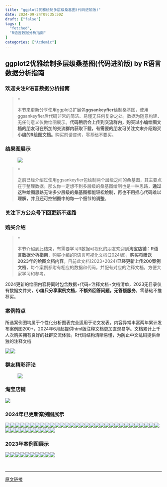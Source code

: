 ```yaml
---
title: "ggplot2优雅绘制多层级桑基图(代码进阶版)"
date: 2024-09-24T09:35:50Z
draft: ["false"]
tags: [
  "fetched",
  "R语言数据分析指南"
]
categories: ["Acdemic"]
---
```

ggplot2优雅绘制多层级桑基图(代码进阶版) by R语言数据分析指南
------
<div><section data-tool="mdnice编辑器" data-website="https://www.mdnice.com"><h3 data-tool="mdnice编辑器"><span></span><span>欢迎关注R语言数据分析指南</span><span></span></h3><blockquote data-tool="mdnice编辑器"><span>❝</span><p>本节来更新分享使用ggplot2扩展包<strong>ggsankeyfier</strong>绘制桑基图，使用ggsankeyfier后代码非常的简洁、易懂无任何复杂之处。数据为随意构建、无任何意义仅做绘图展示。<strong>代码稍后会上传到交流群内，购买过小编绘图文档的朋友可在所加的交流群内获取下载，有需要的朋友可关注文末介绍购买小编的R绘图文档。</strong>购买前请咨询，零基础不要买。</p></blockquote><h3 data-tool="mdnice编辑器"><span></span><span>结果图展示</span><span></span></h3><figure data-tool="mdnice编辑器"><img data-imgfileid="100034625" data-ratio="0.5875542691751086" data-src="https://mmbiz.qpic.cn/mmbiz_png/EibnicgwScTAbbSXw8DR7w3kb9dKq1vuURdbEX6fhrvGDWR8OY7u6DAMWRq0QtAkJXpvh7ydDI1KPo0TG0raHibJw/640?wx_fmt=png&amp;from=appmsg" data-type="png" data-w="1382" src="https://mmbiz.qpic.cn/mmbiz_png/EibnicgwScTAbbSXw8DR7w3kb9dKq1vuURdbEX6fhrvGDWR8OY7u6DAMWRq0QtAkJXpvh7ydDI1KPo0TG0raHibJw/640?wx_fmt=png&amp;from=appmsg"></figure><blockquote data-tool="mdnice编辑器"><span>❝</span><p>之前已经介绍过使用ggsankeyfier包绘制两个层级之间的桑基图，其主要点在于整理数据。那么你一定想不到多层级的桑基图绘制也是一种思路，<strong>通过这种绘图思路无论多少层级的桑基图都能轻松绘制，再也不用担心代码难以理解，并且还可控制图中的每一个细节的调整</strong>。</p></blockquote><h3 data-tool="mdnice编辑器"><span></span><span>关注下方公众号下回更新不迷路</span><span></span></h3><section><mp-common-profile data-pluginname="mpprofile" data-id="Mzg3MzQzNTYzMw==" data-headimg="http://mmbiz.qpic.cn/mmbiz_png/EibnicgwScTAZF0rpeZII9Ltl26VbVagriczTria1fib3XgjwwHEHFjPzkmGpqWDVVHBSzhENictUM2iavAKiaM5lc9USw/0?wx_fmt=png" data-nickname="R语言数据分析指南" data-alias="YanJANtwo" data-signature="R语言重症爱好者，喜欢绘制各种精美的图表，喜欢的小伙伴可以关注我，跟我一起学习" data-from="0" data-is_biz_ban="0"></mp-common-profile></section><h3 data-tool="mdnice编辑器"><span>购买介绍</span><span></span></h3><blockquote data-tool="mdnice编辑器"><span>❝</span><p>本节介绍到此结束，有需要学习R数据可视化的朋友欢迎到<strong>淘宝店铺：R语言数据分析指南</strong>，购买小编的R语言可视化文档(2024版)，<strong>购买将赠送2023年的绘图文档内容</strong>。目前此文档(2023+2024)<strong>已经更新上传200案例文档</strong>，每个案例都附有相应的数据和代码，并配有对应的注释文档，方便大家学习和参考。</p></blockquote><p data-tool="mdnice编辑器">2024更新的绘图内容将同时包含数据+代码+注释文档+文档清单，2023无目录仅有数据文件夹，<strong>小编只分享案例文档，不额外回答问题，无答疑服务</strong>，零基础不推荐买。</p><h3 data-tool="mdnice编辑器"><span></span><span>案例特点</span><span></span></h3><p data-tool="mdnice编辑器">所选案例图均属于个性化分析图表完全适用于论文发表，内容异常丰富两年累计发布案例图200+，2024年6月起提供html版注释文档更加直观易学。文档累计上千人次购买拥有良好的社群交流体验。R代码结构清晰易懂，为防止中文乱码提供单独的注释文档</p><p data-tool="mdnice编辑器"><img data-imgfileid="100034629" data-ratio="1.4952681388012619" data-src="https://mmbiz.qpic.cn/mmbiz_png/EibnicgwScTAbbSXw8DR7w3kb9dKq1vuURLxkibsmWJFNujEu9yib3fmUVeZ1pFO2SMs7icicwy43bRAfDBauxy54jEg/640?wx_fmt=png&amp;from=appmsg" data-type="png" data-w="1268" src="https://mmbiz.qpic.cn/mmbiz_png/EibnicgwScTAbbSXw8DR7w3kb9dKq1vuURLxkibsmWJFNujEu9yib3fmUVeZ1pFO2SMs7icicwy43bRAfDBauxy54jEg/640?wx_fmt=png&amp;from=appmsg"><img data-imgfileid="100034627" data-ratio="0.6485507246376812" data-src="https://mmbiz.qpic.cn/mmbiz_png/EibnicgwScTAbbSXw8DR7w3kb9dKq1vuURhuhjAAgQBxRTMtZBW4ockbnFbgFydEibdPiazcbBbDmS5Zssm0QYtjdw/640?wx_fmt=png&amp;from=appmsg" data-type="png" data-w="2208" src="https://mmbiz.qpic.cn/mmbiz_png/EibnicgwScTAbbSXw8DR7w3kb9dKq1vuURhuhjAAgQBxRTMtZBW4ockbnFbgFydEibdPiazcbBbDmS5Zssm0QYtjdw/640?wx_fmt=png&amp;from=appmsg"></p><h3 data-tool="mdnice编辑器"><span></span><span>群友精彩评论</span><span></span></h3><figure data-tool="mdnice编辑器"><img data-imgfileid="100034628" data-ratio="0.45435684647302904" data-src="https://mmbiz.qpic.cn/mmbiz_png/EibnicgwScTAbbSXw8DR7w3kb9dKq1vuURdic5gkkBOYGhkZB9TBKwaee0Ql61iblYE3OegHr6O5BVrI64gAhWIpKw/640?wx_fmt=png&amp;from=appmsg" data-type="png" data-w="1928" src="https://mmbiz.qpic.cn/mmbiz_png/EibnicgwScTAbbSXw8DR7w3kb9dKq1vuURdic5gkkBOYGhkZB9TBKwaee0Ql61iblYE3OegHr6O5BVrI64gAhWIpKw/640?wx_fmt=png&amp;from=appmsg"></figure><h3 data-tool="mdnice编辑器"><span></span><span>淘宝店铺</span><span></span></h3><p><img data-galleryid="" data-imgfileid="100019415" data-ratio="1.0210420841683367" data-s="300,640" data-src="https://mmbiz.qpic.cn/mmbiz_jpg/EibnicgwScTAbvhPDLGT8NaialEsht92PTYNJWpmVLfoYGic1uha5FyBrDCibibZCLjiazgvpT1XcdwibfVywD2el0VAgg/640?wx_fmt=jpeg" data-type="jpeg" data-w="998" src="https://mmbiz.qpic.cn/mmbiz_jpg/EibnicgwScTAbvhPDLGT8NaialEsht92PTYNJWpmVLfoYGic1uha5FyBrDCibibZCLjiazgvpT1XcdwibfVywD2el0VAgg/640?wx_fmt=jpeg"></p><h3 data-tool="mdnice编辑器"><span></span><span>2024年已更新案例图展示</span><span></span></h3><p data-tool="mdnice编辑器"><img data-imgfileid="100034626" data-ratio="0.43232157506152585" data-src="https://mmbiz.qpic.cn/mmbiz_jpg/EibnicgwScTAbbSXw8DR7w3kb9dKq1vuURgxSrMMZ3KrIaN0yHyDTNUPC2FibDScbgiaTTFo3BpH2acv9khZxV2bxQ/640?wx_fmt=jpeg&amp;from=appmsg" data-type="jpeg" data-w="2438" src="https://mmbiz.qpic.cn/mmbiz_jpg/EibnicgwScTAbbSXw8DR7w3kb9dKq1vuURgxSrMMZ3KrIaN0yHyDTNUPC2FibDScbgiaTTFo3BpH2acv9khZxV2bxQ/640?wx_fmt=jpeg&amp;from=appmsg"><img data-imgfileid="100034634" data-ratio="0.4716446124763705" data-src="https://mmbiz.qpic.cn/mmbiz_png/EibnicgwScTAbbSXw8DR7w3kb9dKq1vuURVmd0cYbPdNejZzSXNQ3PW2VsURzdpUIWJsU4faIwewFlv0kWB8g6Vw/640?wx_fmt=png&amp;from=appmsg" data-type="png" data-w="2116" src="https://mmbiz.qpic.cn/mmbiz_png/EibnicgwScTAbbSXw8DR7w3kb9dKq1vuURVmd0cYbPdNejZzSXNQ3PW2VsURzdpUIWJsU4faIwewFlv0kWB8g6Vw/640?wx_fmt=png&amp;from=appmsg"><img data-imgfileid="100034630" data-ratio="0.36550060313630883" data-src="https://mmbiz.qpic.cn/mmbiz_png/EibnicgwScTAbbSXw8DR7w3kb9dKq1vuURiaoGiaQEIYL9fDydG6MWG9Dzbgl5U4iaKp3H17KLmiaruevTnZ8fwL9Gtg/640?wx_fmt=png&amp;from=appmsg" data-type="png" data-w="1658" src="https://mmbiz.qpic.cn/mmbiz_png/EibnicgwScTAbbSXw8DR7w3kb9dKq1vuURiaoGiaQEIYL9fDydG6MWG9Dzbgl5U4iaKp3H17KLmiaruevTnZ8fwL9Gtg/640?wx_fmt=png&amp;from=appmsg"><img data-imgfileid="100034635" data-ratio="0.38963730569948185" data-src="https://mmbiz.qpic.cn/mmbiz_png/EibnicgwScTAbbSXw8DR7w3kb9dKq1vuURr7hAPml44Xwe7UNiaicnjUHdvjjd5U5I5wduGZibet6tbjuuDwVIXR2HA/640?wx_fmt=png&amp;from=appmsg" data-type="png" data-w="1930" src="https://mmbiz.qpic.cn/mmbiz_png/EibnicgwScTAbbSXw8DR7w3kb9dKq1vuURr7hAPml44Xwe7UNiaicnjUHdvjjd5U5I5wduGZibet6tbjuuDwVIXR2HA/640?wx_fmt=png&amp;from=appmsg"><img data-imgfileid="100034632" data-ratio="0.5308641975308642" data-src="https://mmbiz.qpic.cn/mmbiz_png/EibnicgwScTAbbSXw8DR7w3kb9dKq1vuUR04LE2VudSjXXaicEL7tR5yloa9ibEZJbxspQG7Wb8H8a5dQ1N1O42N9g/640?wx_fmt=png&amp;from=appmsg" data-type="png" data-w="1782" src="https://mmbiz.qpic.cn/mmbiz_png/EibnicgwScTAbbSXw8DR7w3kb9dKq1vuUR04LE2VudSjXXaicEL7tR5yloa9ibEZJbxspQG7Wb8H8a5dQ1N1O42N9g/640?wx_fmt=png&amp;from=appmsg"><img data-imgfileid="100034631" data-ratio="0.451568894952251" data-src="https://mmbiz.qpic.cn/mmbiz_png/EibnicgwScTAbbSXw8DR7w3kb9dKq1vuURxicIo5MDxdZS1aKxfO1BvjtzUNhMECMQI1TFxbMrPSjx5ltEzYuEhBw/640?wx_fmt=png&amp;from=appmsg" data-type="png" data-w="1466" src="https://mmbiz.qpic.cn/mmbiz_png/EibnicgwScTAbbSXw8DR7w3kb9dKq1vuURxicIo5MDxdZS1aKxfO1BvjtzUNhMECMQI1TFxbMrPSjx5ltEzYuEhBw/640?wx_fmt=png&amp;from=appmsg"><img data-imgfileid="100034639" data-ratio="0.4623287671232877" data-src="https://mmbiz.qpic.cn/mmbiz_png/EibnicgwScTAbbSXw8DR7w3kb9dKq1vuUREL2LUS8s9rAwrwTpmsJukmJh1BY6saANQcmJycB9V0hqYzGKUDlXew/640?wx_fmt=png&amp;from=appmsg" data-type="png" data-w="1752" src="https://mmbiz.qpic.cn/mmbiz_png/EibnicgwScTAbbSXw8DR7w3kb9dKq1vuUREL2LUS8s9rAwrwTpmsJukmJh1BY6saANQcmJycB9V0hqYzGKUDlXew/640?wx_fmt=png&amp;from=appmsg"><img data-imgfileid="100034640" data-ratio="0.3742177722152691" data-src="https://mmbiz.qpic.cn/mmbiz_png/EibnicgwScTAbbSXw8DR7w3kb9dKq1vuURLChYg6fcDEUEdPwVNb0cJOiaPqge6xWnDjQZfgaN80ribbxAFgHySSeg/640?wx_fmt=png&amp;from=appmsg" data-type="png" data-w="1598" src="https://mmbiz.qpic.cn/mmbiz_png/EibnicgwScTAbbSXw8DR7w3kb9dKq1vuURLChYg6fcDEUEdPwVNb0cJOiaPqge6xWnDjQZfgaN80ribbxAFgHySSeg/640?wx_fmt=png&amp;from=appmsg"><img data-imgfileid="100034638" data-ratio="0.34300518134715025" data-src="https://mmbiz.qpic.cn/mmbiz_png/EibnicgwScTAbbSXw8DR7w3kb9dKq1vuURYXAib795RQTxRLZI2qTeKR8IYnhmpt5Z5aFPxq2zkXnbb6WFVM33WOQ/640?wx_fmt=png&amp;from=appmsg" data-type="png" data-w="1930" src="https://mmbiz.qpic.cn/mmbiz_png/EibnicgwScTAbbSXw8DR7w3kb9dKq1vuURYXAib795RQTxRLZI2qTeKR8IYnhmpt5Z5aFPxq2zkXnbb6WFVM33WOQ/640?wx_fmt=png&amp;from=appmsg"><img data-imgfileid="100034636" data-ratio="0.47711511789181693" data-src="https://mmbiz.qpic.cn/mmbiz_png/EibnicgwScTAbbSXw8DR7w3kb9dKq1vuURd3dLeIkhPqIr2xlpT5DJeCdyXr5SBpze2Fe5HTld1z4QsfUmiaROyMA/640?wx_fmt=png&amp;from=appmsg" data-type="png" data-w="1442" src="https://mmbiz.qpic.cn/mmbiz_png/EibnicgwScTAbbSXw8DR7w3kb9dKq1vuURd3dLeIkhPqIr2xlpT5DJeCdyXr5SBpze2Fe5HTld1z4QsfUmiaROyMA/640?wx_fmt=png&amp;from=appmsg"><img data-imgfileid="100034637" data-ratio="0.38134715025906735" data-src="https://mmbiz.qpic.cn/mmbiz_png/EibnicgwScTAbbSXw8DR7w3kb9dKq1vuURW3AFNLfASEqFqLnTdmTvWhtb6Snia3Gz41h3f2nrvkcc0nMOmZEgOvA/640?wx_fmt=png&amp;from=appmsg" data-type="png" data-w="1930" src="https://mmbiz.qpic.cn/mmbiz_png/EibnicgwScTAbbSXw8DR7w3kb9dKq1vuURW3AFNLfASEqFqLnTdmTvWhtb6Snia3Gz41h3f2nrvkcc0nMOmZEgOvA/640?wx_fmt=png&amp;from=appmsg"><img data-imgfileid="100034643" data-ratio="0.4337606837606838" data-src="https://mmbiz.qpic.cn/mmbiz_png/EibnicgwScTAbbSXw8DR7w3kb9dKq1vuURtz4oBHCicuCAGQYxIKh9lib4btmbnIpeMcYmZKfjfUglLTXPgicicibbV3g/640?wx_fmt=png&amp;from=appmsg" data-type="png" data-w="1872" src="https://mmbiz.qpic.cn/mmbiz_png/EibnicgwScTAbbSXw8DR7w3kb9dKq1vuURtz4oBHCicuCAGQYxIKh9lib4btmbnIpeMcYmZKfjfUglLTXPgicicibbV3g/640?wx_fmt=png&amp;from=appmsg"><img data-imgfileid="100034641" data-ratio="0.37577639751552794" data-src="https://mmbiz.qpic.cn/mmbiz_png/EibnicgwScTAbbSXw8DR7w3kb9dKq1vuURDXl3wdktdvqWjnNUfiblcW1VjvL5avn0RgZiasAAbPjoU974IzibD3SuQ/640?wx_fmt=png&amp;from=appmsg" data-type="png" data-w="1932" src="https://mmbiz.qpic.cn/mmbiz_png/EibnicgwScTAbbSXw8DR7w3kb9dKq1vuURDXl3wdktdvqWjnNUfiblcW1VjvL5avn0RgZiasAAbPjoU974IzibD3SuQ/640?wx_fmt=png&amp;from=appmsg"><img data-imgfileid="100034645" data-ratio="0.4257854821235103" data-src="https://mmbiz.qpic.cn/mmbiz_png/EibnicgwScTAbbSXw8DR7w3kb9dKq1vuUR5mfwyqh82TWsZG0fYegCC7Y5iaoocOoYYibKalW1V9pxldqiaYwrhZWbA/640?wx_fmt=png&amp;from=appmsg" data-type="png" data-w="1846" src="https://mmbiz.qpic.cn/mmbiz_png/EibnicgwScTAbbSXw8DR7w3kb9dKq1vuUR5mfwyqh82TWsZG0fYegCC7Y5iaoocOoYYibKalW1V9pxldqiaYwrhZWbA/640?wx_fmt=png&amp;from=appmsg"><img data-imgfileid="100034644" data-ratio="0.3919491525423729" data-src="https://mmbiz.qpic.cn/mmbiz_png/EibnicgwScTAbbSXw8DR7w3kb9dKq1vuURuY3J3bENYmBXKR9OJEiadND334BN9XKA7cM5VboCFiaeBQR7icbJCAI1w/640?wx_fmt=png&amp;from=appmsg" data-type="png" data-w="1888" src="https://mmbiz.qpic.cn/mmbiz_png/EibnicgwScTAbbSXw8DR7w3kb9dKq1vuURuY3J3bENYmBXKR9OJEiadND334BN9XKA7cM5VboCFiaeBQR7icbJCAI1w/640?wx_fmt=png&amp;from=appmsg"><img data-imgfileid="100034642" data-ratio="0.39473684210526316" data-src="https://mmbiz.qpic.cn/mmbiz_png/EibnicgwScTAbbSXw8DR7w3kb9dKq1vuURl5ia1qwpCurYxiamQCrxTC727FS6veaM4wtXwYia1TVVHYNMe3eibP67sA/640?wx_fmt=png&amp;from=appmsg" data-type="png" data-w="1900" src="https://mmbiz.qpic.cn/mmbiz_png/EibnicgwScTAbbSXw8DR7w3kb9dKq1vuURl5ia1qwpCurYxiamQCrxTC727FS6veaM4wtXwYia1TVVHYNMe3eibP67sA/640?wx_fmt=png&amp;from=appmsg"><img data-imgfileid="100034648" data-ratio="0.399581589958159" data-src="https://mmbiz.qpic.cn/mmbiz_png/EibnicgwScTAbbSXw8DR7w3kb9dKq1vuURpwnA2J45BZGicbnFnWxmuHwWLcdksGOicuqovz3icrPBibY633D1M8BQOA/640?wx_fmt=png&amp;from=appmsg" data-type="png" data-w="1912" src="https://mmbiz.qpic.cn/mmbiz_png/EibnicgwScTAbbSXw8DR7w3kb9dKq1vuURpwnA2J45BZGicbnFnWxmuHwWLcdksGOicuqovz3icrPBibY633D1M8BQOA/640?wx_fmt=png&amp;from=appmsg"><img data-imgfileid="100034650" data-ratio="0.4178154825026511" data-src="https://mmbiz.qpic.cn/mmbiz_png/EibnicgwScTAbbSXw8DR7w3kb9dKq1vuURJo6bkQqRRVkKxYMmIYicdqiagh8ZDaO3yXIaFBvGKjY5ZtHQuuP1VgLg/640?wx_fmt=png&amp;from=appmsg" data-type="png" data-w="1886" src="https://mmbiz.qpic.cn/mmbiz_png/EibnicgwScTAbbSXw8DR7w3kb9dKq1vuURJo6bkQqRRVkKxYMmIYicdqiagh8ZDaO3yXIaFBvGKjY5ZtHQuuP1VgLg/640?wx_fmt=png&amp;from=appmsg"><img data-imgfileid="100034649" data-ratio="0.33194154488517746" data-src="https://mmbiz.qpic.cn/mmbiz_png/EibnicgwScTAbbSXw8DR7w3kb9dKq1vuURKXkkpeRQQXMU8N3akYoL7TkeZTvn2YSUVXpib3uqnK6PVhIGyXJYcAw/640?wx_fmt=png&amp;from=appmsg" data-type="png" data-w="1916" src="https://mmbiz.qpic.cn/mmbiz_png/EibnicgwScTAbbSXw8DR7w3kb9dKq1vuURKXkkpeRQQXMU8N3akYoL7TkeZTvn2YSUVXpib3uqnK6PVhIGyXJYcAw/640?wx_fmt=png&amp;from=appmsg"><img data-imgfileid="100034647" data-ratio="0.4255555555555556" data-src="https://mmbiz.qpic.cn/mmbiz_png/EibnicgwScTAbbSXw8DR7w3kb9dKq1vuURhFQEfMelTpsiaZK8oSic46XpYSbiaUo3tZO3G0rGVX8wiaVU8RNAC0qAzA/640?wx_fmt=png&amp;from=appmsg" data-type="png" data-w="900" src="https://mmbiz.qpic.cn/mmbiz_png/EibnicgwScTAbbSXw8DR7w3kb9dKq1vuURhFQEfMelTpsiaZK8oSic46XpYSbiaUo3tZO3G0rGVX8wiaVU8RNAC0qAzA/640?wx_fmt=png&amp;from=appmsg"><img data-imgfileid="100034646" data-ratio="0.4255555555555556" data-src="https://mmbiz.qpic.cn/mmbiz_png/EibnicgwScTAbbSXw8DR7w3kb9dKq1vuURhK7ibgNYvDv8zEGSqIJdq3hkIf0h64lsy9dTnO91SgHS9jCx9cDRpuA/640?wx_fmt=png&amp;from=appmsg" data-type="png" data-w="900" src="https://mmbiz.qpic.cn/mmbiz_png/EibnicgwScTAbbSXw8DR7w3kb9dKq1vuURhK7ibgNYvDv8zEGSqIJdq3hkIf0h64lsy9dTnO91SgHS9jCx9cDRpuA/640?wx_fmt=png&amp;from=appmsg"><img data-imgfileid="100034655" data-ratio="0.3797071129707113" data-src="https://mmbiz.qpic.cn/mmbiz_png/EibnicgwScTAbbSXw8DR7w3kb9dKq1vuURfJ3XzNV1wqWcu1Om4g110O2gw2ZibZibtX30yFN0ZuqWGrZjkor38uIg/640?wx_fmt=png&amp;from=appmsg" data-type="png" data-w="1912" src="https://mmbiz.qpic.cn/mmbiz_png/EibnicgwScTAbbSXw8DR7w3kb9dKq1vuURfJ3XzNV1wqWcu1Om4g110O2gw2ZibZibtX30yFN0ZuqWGrZjkor38uIg/640?wx_fmt=png&amp;from=appmsg"><img data-imgfileid="100034653" data-ratio="0.4255555555555556" data-src="https://mmbiz.qpic.cn/mmbiz_png/EibnicgwScTAbbSXw8DR7w3kb9dKq1vuURHGwDoUxwONlNVTq2OrcYbynAu5hxf6705SjeneX9eTstRqCWFGPXQw/640?wx_fmt=png&amp;from=appmsg" data-type="png" data-w="900" src="https://mmbiz.qpic.cn/mmbiz_png/EibnicgwScTAbbSXw8DR7w3kb9dKq1vuURHGwDoUxwONlNVTq2OrcYbynAu5hxf6705SjeneX9eTstRqCWFGPXQw/640?wx_fmt=png&amp;from=appmsg"><img data-imgfileid="100034651" data-ratio="0.4255555555555556" data-src="https://mmbiz.qpic.cn/mmbiz_png/EibnicgwScTAbbSXw8DR7w3kb9dKq1vuURAXIGz1LnmqV4GEnPenQbB4ROOVSkYWicwrsxG8CI2gjWG1ETGm2g1sA/640?wx_fmt=png&amp;from=appmsg" data-type="png" data-w="900" src="https://mmbiz.qpic.cn/mmbiz_png/EibnicgwScTAbbSXw8DR7w3kb9dKq1vuURAXIGz1LnmqV4GEnPenQbB4ROOVSkYWicwrsxG8CI2gjWG1ETGm2g1sA/640?wx_fmt=png&amp;from=appmsg"><img data-imgfileid="100034652" data-ratio="0.4255555555555556" data-src="https://mmbiz.qpic.cn/mmbiz_png/EibnicgwScTAbbSXw8DR7w3kb9dKq1vuURXdNEFzC8kArqPg7OibAPWdvxuBmbmkIicA1CRLavJov7UGFY7LJ9zxxQ/640?wx_fmt=png&amp;from=appmsg" data-type="png" data-w="900" src="https://mmbiz.qpic.cn/mmbiz_png/EibnicgwScTAbbSXw8DR7w3kb9dKq1vuURXdNEFzC8kArqPg7OibAPWdvxuBmbmkIicA1CRLavJov7UGFY7LJ9zxxQ/640?wx_fmt=png&amp;from=appmsg"><img data-imgfileid="100034654" data-ratio="0.4255555555555556" data-src="https://mmbiz.qpic.cn/mmbiz_png/EibnicgwScTAbbSXw8DR7w3kb9dKq1vuURicibgjV0Db2ZgrTibG7o7fOibQn5flODSRr2PUf6V1LVHJocUMoUiauSPXQ/640?wx_fmt=png&amp;from=appmsg" data-type="png" data-w="900" src="https://mmbiz.qpic.cn/mmbiz_png/EibnicgwScTAbbSXw8DR7w3kb9dKq1vuURicibgjV0Db2ZgrTibG7o7fOibQn5flODSRr2PUf6V1LVHJocUMoUiauSPXQ/640?wx_fmt=png&amp;from=appmsg"><img data-imgfileid="100034658" data-ratio="0.4255555555555556" data-src="https://mmbiz.qpic.cn/mmbiz_png/EibnicgwScTAbbSXw8DR7w3kb9dKq1vuURw1K7tgWIibr8b85L30jxsdpNO0wegW5esU4nt6A68rdOWQibKDhWEY5Q/640?wx_fmt=png&amp;from=appmsg" data-type="png" data-w="900" src="https://mmbiz.qpic.cn/mmbiz_png/EibnicgwScTAbbSXw8DR7w3kb9dKq1vuURw1K7tgWIibr8b85L30jxsdpNO0wegW5esU4nt6A68rdOWQibKDhWEY5Q/640?wx_fmt=png&amp;from=appmsg"><img data-imgfileid="100034657" data-ratio="0.4255555555555556" data-src="https://mmbiz.qpic.cn/mmbiz_png/EibnicgwScTAbbSXw8DR7w3kb9dKq1vuURlwQGibolRlyHpsStICVxPCULxXJJk8vmjbZ7KJ1Zd7O7PtF77OL4nTA/640?wx_fmt=png&amp;from=appmsg" data-type="png" data-w="900" src="https://mmbiz.qpic.cn/mmbiz_png/EibnicgwScTAbbSXw8DR7w3kb9dKq1vuURlwQGibolRlyHpsStICVxPCULxXJJk8vmjbZ7KJ1Zd7O7PtF77OL4nTA/640?wx_fmt=png&amp;from=appmsg"><img data-imgfileid="100034660" data-ratio="0.4817432273262662" data-src="https://mmbiz.qpic.cn/mmbiz_png/EibnicgwScTAbbSXw8DR7w3kb9dKq1vuURUOeqSkmEIDiamaR4HcepVEHpibt8uo2MTLAH59kuibB7C9qzFqbbLBDbA/640?wx_fmt=png&amp;from=appmsg" data-type="png" data-w="1698" src="https://mmbiz.qpic.cn/mmbiz_png/EibnicgwScTAbbSXw8DR7w3kb9dKq1vuURUOeqSkmEIDiamaR4HcepVEHpibt8uo2MTLAH59kuibB7C9qzFqbbLBDbA/640?wx_fmt=png&amp;from=appmsg"><img data-imgfileid="100034656" data-ratio="0.4255555555555556" data-src="https://mmbiz.qpic.cn/mmbiz_png/EibnicgwScTAbbSXw8DR7w3kb9dKq1vuURYuXnBeKxoFFBkjyvO7B6l391owr4Z2zvSuuYvYziajM5xiaicYJq9hFHA/640?wx_fmt=png&amp;from=appmsg" data-type="png" data-w="900" src="https://mmbiz.qpic.cn/mmbiz_png/EibnicgwScTAbbSXw8DR7w3kb9dKq1vuURYuXnBeKxoFFBkjyvO7B6l391owr4Z2zvSuuYvYziajM5xiaicYJq9hFHA/640?wx_fmt=png&amp;from=appmsg"><img data-imgfileid="100034659" data-ratio="0.4255555555555556" data-src="https://mmbiz.qpic.cn/mmbiz_png/EibnicgwScTAbbSXw8DR7w3kb9dKq1vuUR7Xx0q0WicHHwaHPnpxPJzsYIR5MfZsrfMWdjbNudibOK8Wp7FqD5CsWw/640?wx_fmt=png&amp;from=appmsg" data-type="png" data-w="900" src="https://mmbiz.qpic.cn/mmbiz_png/EibnicgwScTAbbSXw8DR7w3kb9dKq1vuUR7Xx0q0WicHHwaHPnpxPJzsYIR5MfZsrfMWdjbNudibOK8Wp7FqD5CsWw/640?wx_fmt=png&amp;from=appmsg"><img data-imgfileid="100034664" data-ratio="0.4255555555555556" data-src="https://mmbiz.qpic.cn/mmbiz_png/EibnicgwScTAbbSXw8DR7w3kb9dKq1vuUR1TxNK12eUOSh67ddBUUJk0FA5hzw51Aj8eiauGuhp3iaKvO4iaelJYhwg/640?wx_fmt=png&amp;from=appmsg" data-type="png" data-w="900" src="https://mmbiz.qpic.cn/mmbiz_png/EibnicgwScTAbbSXw8DR7w3kb9dKq1vuUR1TxNK12eUOSh67ddBUUJk0FA5hzw51Aj8eiauGuhp3iaKvO4iaelJYhwg/640?wx_fmt=png&amp;from=appmsg"><img data-imgfileid="100034662" data-ratio="0.4255555555555556" data-src="https://mmbiz.qpic.cn/mmbiz_png/EibnicgwScTAbbSXw8DR7w3kb9dKq1vuURPLZnHk5g2Dlzb9QA4YVSDH1mVlLreeYwBU2mPmHP6QqfGbuwZzV8SA/640?wx_fmt=png&amp;from=appmsg" data-type="png" data-w="900" src="https://mmbiz.qpic.cn/mmbiz_png/EibnicgwScTAbbSXw8DR7w3kb9dKq1vuURPLZnHk5g2Dlzb9QA4YVSDH1mVlLreeYwBU2mPmHP6QqfGbuwZzV8SA/640?wx_fmt=png&amp;from=appmsg"><img data-imgfileid="100034663" data-ratio="0.4255555555555556" data-src="https://mmbiz.qpic.cn/mmbiz_png/EibnicgwScTAbbSXw8DR7w3kb9dKq1vuURlnmekqdra3WTwKAGNW6eZ5dXqIOGoibNAtRTaSNw0Y0dfypEa1DduuA/640?wx_fmt=png&amp;from=appmsg" data-type="png" data-w="900" src="https://mmbiz.qpic.cn/mmbiz_png/EibnicgwScTAbbSXw8DR7w3kb9dKq1vuURlnmekqdra3WTwKAGNW6eZ5dXqIOGoibNAtRTaSNw0Y0dfypEa1DduuA/640?wx_fmt=png&amp;from=appmsg"><img data-imgfileid="100034661" data-ratio="0.4255555555555556" data-src="https://mmbiz.qpic.cn/mmbiz_png/EibnicgwScTAbbSXw8DR7w3kb9dKq1vuURucXFoPMVblLiaLwNP4iaFx0a8C4Aiczq2iawicicCPibadcibC6RIgTlnIU1Rw/640?wx_fmt=png&amp;from=appmsg" data-type="png" data-w="900" src="https://mmbiz.qpic.cn/mmbiz_png/EibnicgwScTAbbSXw8DR7w3kb9dKq1vuURucXFoPMVblLiaLwNP4iaFx0a8C4Aiczq2iawicicCPibadcibC6RIgTlnIU1Rw/640?wx_fmt=png&amp;from=appmsg"><img data-imgfileid="100034665" data-ratio="0.4255555555555556" data-src="https://mmbiz.qpic.cn/mmbiz_png/EibnicgwScTAbbSXw8DR7w3kb9dKq1vuURmwwt8Iicxco0DGDg79eH7ZU5sz9QXUVOQy7sa1GgicwnVO4tukrfvOTQ/640?wx_fmt=png&amp;from=appmsg" data-type="png" data-w="900" src="https://mmbiz.qpic.cn/mmbiz_png/EibnicgwScTAbbSXw8DR7w3kb9dKq1vuURmwwt8Iicxco0DGDg79eH7ZU5sz9QXUVOQy7sa1GgicwnVO4tukrfvOTQ/640?wx_fmt=png&amp;from=appmsg"><img data-imgfileid="100034668" data-ratio="0.4255555555555556" data-src="https://mmbiz.qpic.cn/mmbiz_png/EibnicgwScTAbbSXw8DR7w3kb9dKq1vuURUibsJ1hO4KaDydicDEvCicH5cOSTqRVicqwZjuxJ0Y8hh8zxjPXJ3hmzKg/640?wx_fmt=png&amp;from=appmsg" data-type="png" data-w="900" src="https://mmbiz.qpic.cn/mmbiz_png/EibnicgwScTAbbSXw8DR7w3kb9dKq1vuURUibsJ1hO4KaDydicDEvCicH5cOSTqRVicqwZjuxJ0Y8hh8zxjPXJ3hmzKg/640?wx_fmt=png&amp;from=appmsg"><img data-imgfileid="100034666" data-ratio="0.4255555555555556" data-src="https://mmbiz.qpic.cn/mmbiz_png/EibnicgwScTAbbSXw8DR7w3kb9dKq1vuURApkFyFU97o3vrlW0vS5oaiaJ56qmDbFAuOckOUzAGiaEu4JXM9mXSMsQ/640?wx_fmt=png&amp;from=appmsg" data-type="png" data-w="900" src="https://mmbiz.qpic.cn/mmbiz_png/EibnicgwScTAbbSXw8DR7w3kb9dKq1vuURApkFyFU97o3vrlW0vS5oaiaJ56qmDbFAuOckOUzAGiaEu4JXM9mXSMsQ/640?wx_fmt=png&amp;from=appmsg"><img data-imgfileid="100034667" data-ratio="0.4255555555555556" data-src="https://mmbiz.qpic.cn/mmbiz_png/EibnicgwScTAbbSXw8DR7w3kb9dKq1vuURQ8zMqicaTSyl5kNQHNoKBPDDIJTLsP1mq56zpYwdPegnpp5nIxdniavA/640?wx_fmt=png&amp;from=appmsg" data-type="png" data-w="900" src="https://mmbiz.qpic.cn/mmbiz_png/EibnicgwScTAbbSXw8DR7w3kb9dKq1vuURQ8zMqicaTSyl5kNQHNoKBPDDIJTLsP1mq56zpYwdPegnpp5nIxdniavA/640?wx_fmt=png&amp;from=appmsg"><img data-imgfileid="100034669" data-ratio="0.4255555555555556" data-src="https://mmbiz.qpic.cn/mmbiz_png/EibnicgwScTAbbSXw8DR7w3kb9dKq1vuURCVmOdaDmuCibVeSsuDBnRKf4ZS3LVMDEia2ua1eYIBRdJA6xyssbrC5w/640?wx_fmt=png&amp;from=appmsg" data-type="png" data-w="900" src="https://mmbiz.qpic.cn/mmbiz_png/EibnicgwScTAbbSXw8DR7w3kb9dKq1vuURCVmOdaDmuCibVeSsuDBnRKf4ZS3LVMDEia2ua1eYIBRdJA6xyssbrC5w/640?wx_fmt=png&amp;from=appmsg"><img data-imgfileid="100034670" data-ratio="0.4492753623188406" data-src="https://mmbiz.qpic.cn/mmbiz_png/EibnicgwScTAbbSXw8DR7w3kb9dKq1vuURicyGDhagsPmfrxLTc4yic6DIPB1vG4CCU0k6wFicvPSibQ1yz0ao3hQBKQ/640?wx_fmt=png&amp;from=appmsg" data-type="png" data-w="2070" src="https://mmbiz.qpic.cn/mmbiz_png/EibnicgwScTAbbSXw8DR7w3kb9dKq1vuURicyGDhagsPmfrxLTc4yic6DIPB1vG4CCU0k6wFicvPSibQ1yz0ao3hQBKQ/640?wx_fmt=png&amp;from=appmsg"></p><h3 data-tool="mdnice编辑器"><span></span><span>2023年案例图展示</span><span></span></h3><p data-tool="mdnice编辑器"><img data-imgfileid="100034673" data-ratio="0.4255555555555556" data-src="https://mmbiz.qpic.cn/mmbiz_png/EibnicgwScTAbbSXw8DR7w3kb9dKq1vuURvx0R5HLN0kTNhU2lRbbDkFbv2EJ48eKm6pEq2kW9pRTSbjxgkyic4BQ/640?wx_fmt=png&amp;from=appmsg" data-type="png" data-w="900" src="https://mmbiz.qpic.cn/mmbiz_png/EibnicgwScTAbbSXw8DR7w3kb9dKq1vuURvx0R5HLN0kTNhU2lRbbDkFbv2EJ48eKm6pEq2kW9pRTSbjxgkyic4BQ/640?wx_fmt=png&amp;from=appmsg"><img data-imgfileid="100034672" data-ratio="0.4255555555555556" data-src="https://mmbiz.qpic.cn/mmbiz_png/EibnicgwScTAbbSXw8DR7w3kb9dKq1vuURWlhXPoWm03Tzvnjqg4D8VjXMWF0LicicUSib1vNsG55P876oMGviafibRSg/640?wx_fmt=png&amp;from=appmsg" data-type="png" data-w="900" src="https://mmbiz.qpic.cn/mmbiz_png/EibnicgwScTAbbSXw8DR7w3kb9dKq1vuURWlhXPoWm03Tzvnjqg4D8VjXMWF0LicicUSib1vNsG55P876oMGviafibRSg/640?wx_fmt=png&amp;from=appmsg"><img data-imgfileid="100034674" data-ratio="0.4255555555555556" data-src="https://mmbiz.qpic.cn/mmbiz_png/EibnicgwScTAbbSXw8DR7w3kb9dKq1vuURokEqiaHk8jt3NaQANqXrPHWUMFLRZ8TEarsV3fkK10PuJZK6RKiccnkA/640?wx_fmt=png&amp;from=appmsg" data-type="png" data-w="900" src="https://mmbiz.qpic.cn/mmbiz_png/EibnicgwScTAbbSXw8DR7w3kb9dKq1vuURokEqiaHk8jt3NaQANqXrPHWUMFLRZ8TEarsV3fkK10PuJZK6RKiccnkA/640?wx_fmt=png&amp;from=appmsg"><img data-imgfileid="100034671" data-ratio="0.4255555555555556" data-src="https://mmbiz.qpic.cn/mmbiz_png/EibnicgwScTAbbSXw8DR7w3kb9dKq1vuURvpLClvuJVBibFWZ6XBInYNfq2ccJL1rkD2USx7aNVsUPTzjTutI2L0Q/640?wx_fmt=png&amp;from=appmsg" data-type="png" data-w="900" src="https://mmbiz.qpic.cn/mmbiz_png/EibnicgwScTAbbSXw8DR7w3kb9dKq1vuURvpLClvuJVBibFWZ6XBInYNfq2ccJL1rkD2USx7aNVsUPTzjTutI2L0Q/640?wx_fmt=png&amp;from=appmsg"><img data-imgfileid="100034675" data-ratio="0.4255555555555556" data-src="https://mmbiz.qpic.cn/mmbiz_png/EibnicgwScTAbbSXw8DR7w3kb9dKq1vuUR5X2U7gLiaHQfocrKbtNyje9DaCDDBAePunPRnZz9n26FkbfMlbE5hYQ/640?wx_fmt=png&amp;from=appmsg" data-type="png" data-w="900" src="https://mmbiz.qpic.cn/mmbiz_png/EibnicgwScTAbbSXw8DR7w3kb9dKq1vuUR5X2U7gLiaHQfocrKbtNyje9DaCDDBAePunPRnZz9n26FkbfMlbE5hYQ/640?wx_fmt=png&amp;from=appmsg"><img data-imgfileid="100034676" data-ratio="0.4255555555555556" data-src="https://mmbiz.qpic.cn/mmbiz_png/EibnicgwScTAbbSXw8DR7w3kb9dKq1vuUR57UVQGyAn1NYl6D5gxE2q7RZTQPZOqgYcIBb6bSgwR75wjdKFl9RUw/640?wx_fmt=png&amp;from=appmsg" data-type="png" data-w="900" src="https://mmbiz.qpic.cn/mmbiz_png/EibnicgwScTAbbSXw8DR7w3kb9dKq1vuUR57UVQGyAn1NYl6D5gxE2q7RZTQPZOqgYcIBb6bSgwR75wjdKFl9RUw/640?wx_fmt=png&amp;from=appmsg"><img data-imgfileid="100034679" data-ratio="0.4255555555555556" data-src="https://mmbiz.qpic.cn/mmbiz_png/EibnicgwScTAbbSXw8DR7w3kb9dKq1vuURMhgwvNct98icYW82VudeDywuPJX9UrSN1oZK3IIneQSwDS6Qib8SrEpA/640?wx_fmt=png&amp;from=appmsg" data-type="png" data-w="900" src="https://mmbiz.qpic.cn/mmbiz_png/EibnicgwScTAbbSXw8DR7w3kb9dKq1vuURMhgwvNct98icYW82VudeDywuPJX9UrSN1oZK3IIneQSwDS6Qib8SrEpA/640?wx_fmt=png&amp;from=appmsg"><img data-imgfileid="100034677" data-ratio="0.4255555555555556" data-src="https://mmbiz.qpic.cn/mmbiz_png/EibnicgwScTAbbSXw8DR7w3kb9dKq1vuURmkuR0ERLRPb5H8TIfjxwsSTYZlVDANZ5jWT1r68Hs3SU1rn46GT3wg/640?wx_fmt=png&amp;from=appmsg" data-type="png" data-w="900" src="https://mmbiz.qpic.cn/mmbiz_png/EibnicgwScTAbbSXw8DR7w3kb9dKq1vuURmkuR0ERLRPb5H8TIfjxwsSTYZlVDANZ5jWT1r68Hs3SU1rn46GT3wg/640?wx_fmt=png&amp;from=appmsg"><img data-imgfileid="100034678" data-ratio="0.4255555555555556" data-src="https://mmbiz.qpic.cn/mmbiz_png/EibnicgwScTAbbSXw8DR7w3kb9dKq1vuURYMPmvICynbsJ3LO7yJzO4GUKD36mlUBBVtEzJOAQdgmuhdNJXnftxg/640?wx_fmt=png&amp;from=appmsg" data-type="png" data-w="900" src="https://mmbiz.qpic.cn/mmbiz_png/EibnicgwScTAbbSXw8DR7w3kb9dKq1vuURYMPmvICynbsJ3LO7yJzO4GUKD36mlUBBVtEzJOAQdgmuhdNJXnftxg/640?wx_fmt=png&amp;from=appmsg"><img data-imgfileid="100034680" data-ratio="0.6176961602671118" data-src="https://mmbiz.qpic.cn/mmbiz_png/EibnicgwScTAbbSXw8DR7w3kb9dKq1vuURz5AERGg10nqkWlpYTfkN6y0AqSSIkTQThCWuibkxWtk5coqDEQibFhYw/640?wx_fmt=png&amp;from=appmsg" data-type="png" data-w="2396" src="https://mmbiz.qpic.cn/mmbiz_png/EibnicgwScTAbbSXw8DR7w3kb9dKq1vuURz5AERGg10nqkWlpYTfkN6y0AqSSIkTQThCWuibkxWtk5coqDEQibFhYw/640?wx_fmt=png&amp;from=appmsg"></p></section><p><br></p><p><mp-style-type data-value="3"></mp-style-type></p></div>  
<hr>
<a href="https://mp.weixin.qq.com/s/qu6qJzaTgs3MUfAiIccoow",target="_blank" rel="noopener noreferrer">原文链接</a>
